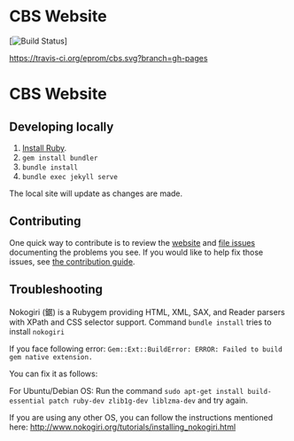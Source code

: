 # CBS Website

[![Build Status](https://travis-ci.org/eprom/cbs.svg?branch=gh-pages)]


https://travis-ci.org/eprom/cbs.svg?branch=gh-pages


# CBS Website

## Developing locally
1. [Install Ruby](https://www.ruby-lang.org/en/documentation/installation/). 
1. `gem install bundler`
1. `bundle install`
1. `bundle exec jekyll serve`

The local site will update as changes are made.

## Contributing

One quick way to contribute is to review the [website](https://cbsrc.org) and [file issues](https://github.com/ifrcgo/cbs/website/issues) documenting the problems you see. If you would like to help fix those issues, see [the contribution guide](CONTRIBUTING.md).

## Troubleshooting

Nokogiri (鋸) is a Rubygem providing HTML, XML, SAX, and Reader parsers with XPath and CSS selector support.
Command `bundle install` tries to install `nokogiri`

If you face following error:
	`Gem::Ext::BuildError: ERROR: Failed to build gem native extension.`

You can fix it as follows:

For Ubuntu/Debian OS:
Run the command `sudo apt-get install build-essential patch ruby-dev zlib1g-dev liblzma-dev` and try again.

If you are using any other OS, you can follow the instructions mentioned here:
http://www.nokogiri.org/tutorials/installing_nokogiri.html
